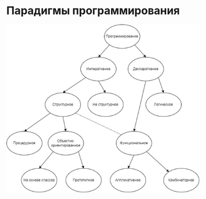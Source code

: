 # Парадигмы программирования
![image](https://github.com/xellary/CheatSheet/blob/main/paradigms.jpg)
